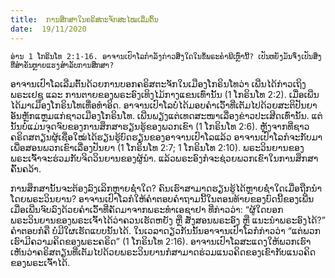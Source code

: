 ```yaml
---
title:  ການສຶກສາໃນຄຣິສຕະຈັກສະໄໝເລີ່ມຕົ້ນ
date:  19/11/2020
---
```


`ອ່ານ 1 ໂກຣິນໂທ 2:1-16. ອາຈານເປົາໂລກໍາລັງກ່າວສິ່ງໃດໃນຂໍ້ພຣະຄຳພີເຫຼົ່ານີ້? ເປັນຫຍັງມັນຈຶ່ງເປັນສິ່ງທີ່ສຳຄັນຫຼາຍແຮງສຳລັບການສຶກສາ?`

ອາຈານເປົາໂລເລີ່ມຕົ້ນດ້ວຍການບອກຄຣິສຕະຈັກໃນເມືອງໂກຣິນໂທວ່າ ເພີ່ນໄດ້ກ່າວເຖິງພຣະເຢຊູ ແລະ ການຕາຍຂອງພຣະອົງເທິງໄມ້ກາງແຂນເທົ່ານັ້ນ (1 ໂກຣິນໂທ 2:2). ເມື່ອເພີ່ນໄດ້ມາເມືອງໂກຣິນໂທເທື່ອທຳອິດ. ອາຈານເປົາໂລບໍ່ໄດ້ມອບຄຳເວົ້າທີ່ເຕັມໄປດ້ວຍສະຕິປັນຍາອັນຫຼັກແຫຼມແກ່ຊາວເມືອງໂກຣິນໂທ. ເພີ່ນພຽງແຕ່ເທດສະໜາເລື່ອງຂ່າວປະເສີດເທົ່ານັ້ນ. ແຕ່ນັ້ນບໍ່ແມ່ນຈຸດຈົບຂອງການສຶກສາຮຽນຮູ້ຂອງພວກເຂົາ (1 ໂກຣິນໂທ 2:6). ຫຼັງຈາກທີ່ຊາວຄຣິດສຕຽນຜູ້ເຊື່ອໃໝ່ໄດ້ຮຽນຮູ້ບົດຮຽນຂອງອາຈານເປົາໂລແລ້ວ ອາຈານເປົາໂລກໍຈະກັບມາເພື່ອສອນພວກເຂົາເລື່ອງປັນຍາ (1 ໂກຣິນໂທ 2:7; 1 ໂກຣິນໂທ 2:10). ພຣະວິນຍານຂອງພຣະເຈົ້າຈະຮ່ວມກັບຈິດວິນຍານຂອງຜູ້ນຳ. ແລ້ວພຣະອົງກໍຈະຊ່ວຍພວກເຂົາໃນການສຶກສາຄົ້ນຄວ້າ.

ການສຶກສານັ້ນຈະຕ້ອງລົງເລິກຫຼາຍຊໍ່າໃດ? ຄົນເຮົາສາມາດຮຽນຮູ້ໄດ້ຫຼາຍຊໍ່າໃດເມື່ອຖືກນຳໂດຍພຣະວິນຍານ? ອາຈານເປົາໂລກໍໃຫ້ຄຳຕອບຄຳຖາມນີ້ໃນຕອນທ້າຍຂອງບົດນີ້ຂອງເພີ່ນ ເມື່ອເພີ່ນຈົບລົງດ້ວຍຄຳເວົ້າທີ່ຄັດມາຈາກພຣະທຳເອຊາຢາ ທີ່ກ່າວວ່າ: “ຜູ້ໃດບອກພຣະວິນຍານຂອງພຣະເຈົ້າໄດ້ວ່າຄວນເຮັດຫຍັງ ຫຼື ສັ່ງສອນພຣະອົງ ຫຼື ແນະນຳພຣະອົງໄດ້?” ຄຳຕອບກໍຄື ບໍ່ມີໃຜເຮັດແບບນັ້ນໄດ້. ໃນເວລາດຽວກັນນັ້ນອາຈານເປົາໂລກໍກ່າວວ່າ “ແຕ່ພວກເຮົາມີຄວາມຄິດຂອງພຣະຄຣິດ” (1 ໂກຣິນໂທ 2:16). ອາຈານເປົາໂລສະແດງໃຫ້ພວກເຮົາເຫັນວ່າຄຣິສຕຽນທີ່ເຕັມໄປດ້ວຍພຣະວິນຍານກໍສາມາດຮ່ວມແນວຄິດຂອງເຂົາກັບແນວຄິດຂອງພຣະເຈົ້າໄດ້.